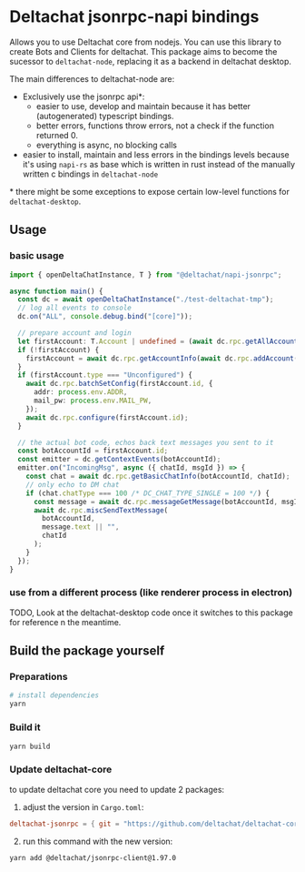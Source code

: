 # Deltachat jsonrpc-napi bindings

Allows you to use Deltachat core from nodejs. You can use this library to create Bots and Clients for deltachat.
This package aims to become the sucessor to `deltachat-node`, replacing it as a backend in deltachat desktop.

The main differences to deltachat-node are:

- Exclusively use the jsonrpc api\*:
  - easier to use, develop and maintain because it has better (autogenerated) typescript bindings.
  - better errors, functions throw errors, not a check if the function returned 0.
  - everything is async, no blocking calls
- easier to install, maintain and less errors in the bindings levels
  because it's using `napi-rs` as base which is written in rust instead of the manually written c bindings in `deltachat-node`

\* there might be some exceptions to expose certain low-level functions for `deltachat-desktop`.

## Usage

### basic usage

```ts
import { openDeltaChatInstance, T } from "@deltachat/napi-jsonrpc";

async function main() {
  const dc = await openDeltaChatInstance("./test-deltachat-tmp");
  // log all events to console
  dc.on("ALL", console.debug.bind("[core]"));

  // prepare account and login
  let firstAccount: T.Account | undefined = (await dc.rpc.getAllAccounts())[0];
  if (!firstAccount) {
    firstAccount = await dc.rpc.getAccountInfo(await dc.rpc.addAccount());
  }
  if (firstAccount.type === "Unconfigured") {
    await dc.rpc.batchSetConfig(firstAccount.id, {
      addr: process.env.ADDR,
      mail_pw: process.env.MAIL_PW,
    });
    await dc.rpc.configure(firstAccount.id);
  }

  // the actual bot code, echos back text messages you sent to it
  const botAccountId = firstAccount.id;
  const emitter = dc.getContextEvents(botAccountId);
  emitter.on("IncomingMsg", async ({ chatId, msgId }) => {
    const chat = await dc.rpc.getBasicChatInfo(botAccountId, chatId);
    // only echo to DM chat
    if (chat.chatType === 100 /* DC_CHAT_TYPE_SINGLE = 100 */) {
      const message = await dc.rpc.messageGetMessage(botAccountId, msgId);
      await dc.rpc.miscSendTextMessage(
        botAccountId,
        message.text || "",
        chatId
      );
    }
  });
}
```

### use from a different process (like renderer process in electron)

TODO, Look at the deltachat-desktop code once it switches to this package for reference n the meantime.

## Build the package yourself

### Preparations

```sh
# install dependencies
yarn
```

### Build it

```sh
yarn build
```

### Update deltachat-core

to update deltachat core you need to update 2 packages:

1. adjust the version in `Cargo.toml`:

```toml
deltachat-jsonrpc = { git = "https://github.com/deltachat/deltachat-core-rust/", version = "1.97.0" }
```

2. run this command with the new version:

```sh
yarn add @deltachat/jsonrpc-client@1.97.0
```
